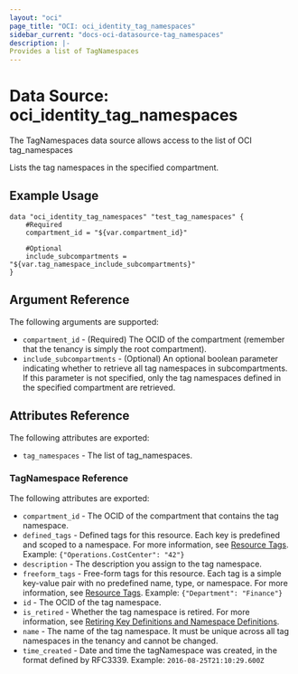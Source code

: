 ```yaml
---
layout: "oci"
page_title: "OCI: oci_identity_tag_namespaces"
sidebar_current: "docs-oci-datasource-tag_namespaces"
description: |-
Provides a list of TagNamespaces
---
```

# Data Source: oci_identity_tag_namespaces
The TagNamespaces data source allows access to the list of OCI tag_namespaces

Lists the tag namespaces in the specified compartment.


## Example Usage

```hcl
data "oci_identity_tag_namespaces" "test_tag_namespaces" {
	#Required
	compartment_id = "${var.compartment_id}"

	#Optional
	include_subcompartments = "${var.tag_namespace_include_subcompartments}"
}
```

## Argument Reference

The following arguments are supported:

* `compartment_id` - (Required) The OCID of the compartment (remember that the tenancy is simply the root compartment). 
* `include_subcompartments` - (Optional) An optional boolean parameter indicating whether to retrieve all tag namespaces in subcompartments. If this parameter is not specified, only the tag namespaces defined in the specified compartment are retrieved. 


## Attributes Reference

The following attributes are exported:

* `tag_namespaces` - The list of tag_namespaces.

### TagNamespace Reference

The following attributes are exported:

* `compartment_id` - The OCID of the compartment that contains the tag namespace.
* `defined_tags` - Defined tags for this resource. Each key is predefined and scoped to a namespace. For more information, see [Resource Tags](https://docs.us-phoenix-1.oraclecloud.com/Content/General/Concepts/resourcetags.htm). Example: `{"Operations.CostCenter": "42"}` 
* `description` - The description you assign to the tag namespace.
* `freeform_tags` - Free-form tags for this resource. Each tag is a simple key-value pair with no predefined name, type, or namespace. For more information, see [Resource Tags](https://docs.us-phoenix-1.oraclecloud.com/Content/General/Concepts/resourcetags.htm). Example: `{"Department": "Finance"}` 
* `id` - The OCID of the tag namespace.
* `is_retired` - Whether the tag namespace is retired. For more information, see [Retiring Key Definitions and Namespace Definitions](https://docs.us-phoenix-1.oraclecloud.com/Content/Identity/Concepts/taggingoverview.htm#Retiring). 
* `name` - The name of the tag namespace. It must be unique across all tag namespaces in the tenancy and cannot be changed. 
* `time_created` - Date and time the tagNamespace was created, in the format defined by RFC3339. Example: `2016-08-25T21:10:29.600Z` 

